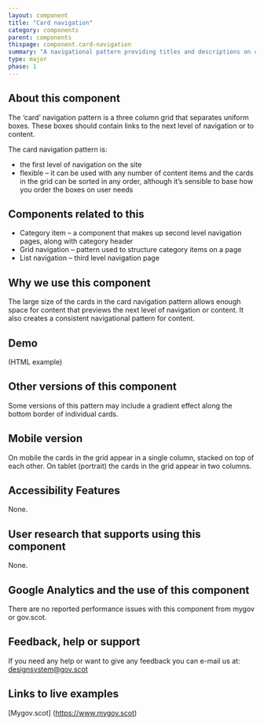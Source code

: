 ```yaml
---
layout: component
title: "Card navigation"
category: components
parent: components
thispage: component.card-navigation
summary: "A navigational pattern providing titles and descriptions on cards which link to content pages and are displayed in a grid format."
type: major
phase: 1
---
```


## About this component

The ‘card’ navigation pattern is a three column grid that separates uniform boxes. These boxes should contain links to the next level of navigation or to content.

The card navigation pattern is:
* the first level of navigation on the site
* flexible – it can be used with any number of content items and the cards in the grid can be sorted in any order, although it’s sensible to base how you order the boxes on user needs

## Components related to this

* Category item – a component that makes up second level navigation pages, along with category header
* Grid navigation – pattern used to structure category items on a page
* List navigation – third level navigation page

## Why we use this component

The large size of the cards in the card navigation pattern allows enough space for content that previews the next level of navigation or content.
It also creates a consistent navigational pattern for content.

## Demo

(HTML example)

## Other versions of this component

Some versions of this pattern may include a gradient effect along the bottom border of individual cards.

## Mobile version

On mobile the cards in the grid appear in a single column, stacked on top of each other. On tablet (portrait) the cards in the grid appear in two columns.  

## Accessibility Features

None.

## User research that supports using this component

None.

## Google Analytics and the use of this component

There are no reported performance issues with this component from mygov or gov.scot.

## Feedback, help or support

If you need any help or want to give any feedback you can e-mail us at:
[designsystem@gov.scot](mailto:designsystem@gov.scot)  

## Links to live examples

[Mygov.scot] (https://www.mygov.scot)
